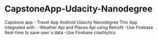# CapstoneApp-Udacity-Nanodegree
Capstone app - Travel App Android Udacity Nanodegree
This App integrated with :
-Weather Api and Places Api using Retrofit
-Use Firebase Real-time to save user`s data
-Use Firebase crashlytics

